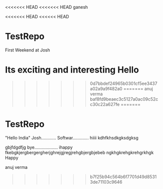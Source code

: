 <<<<<<< HEAD
<<<<<<< HEAD
ganesh

<<<<<<< HEAD
<<<<<< HEAD

# TestRepo

First Weekend at Josh

Its exciting and interesting
Hello
=======
>>>>>>> 0d7bbdef24965b0301cf5ee3437a02a9a9f482a0
=======
anuj verma
>>>>>>> baf8fd9beaec3c5127a0ac09c52cc30c22a627fe
=======


# TestRepo

"Hello India"
Josh............
Softwar.............
hiiii
kdhfkhsdkgksdgksg

gbjfdgdfjg
bye................... 
ihappy
fkebgkjergbergergherjghrejgjregjrehgbjergbjebeb
ngkhgkrehgkrehgrkhgk
Happy



anuj verma

>>>>>>> b7f25b94c564b6f7701d49d85313de71103c9646
